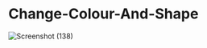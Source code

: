 # Change-Colour-And-Shape

![Screenshot (138)](https://user-images.githubusercontent.com/67758484/107886068-90deef80-6f23-11eb-8694-eaf51cc650f4.png)
